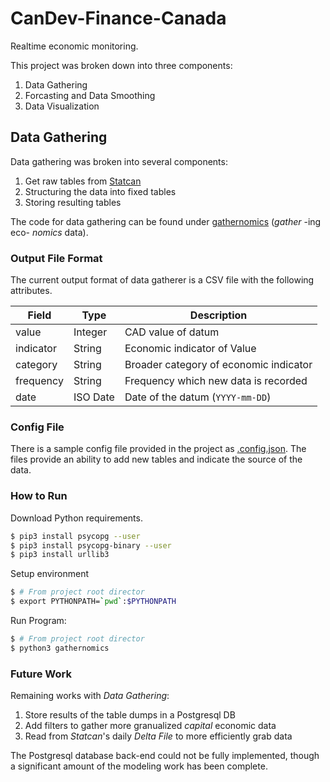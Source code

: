 # CanDev-Finance-Canada

Realtime economic monitoring.

This project was broken down into three components:

1.  Data Gathering
2.  Forcasting and Data Smoothing
3.  Data Visualization

## Data Gathering

Data gathering was broken into several components:

1.  Get raw tables from [Statcan](https://www.statcan.gc.ca/)
2.  Structuring the data into fixed tables
3.  Storing resulting tables

The code for data gathering can be found under [gathernomics](gathernomics/)
(*gather* -ing eco- *nomics* data).

### Output File Format

The current output format of data gatherer is a CSV file with the following
attributes.

| Field     | Type     | Description                            |
| --------- | -------- | -------------------------------------- |
| value     | Integer  | CAD value of datum                     |
| indicator | String   | Economic indicator of Value            |
| category  | String   | Broader category of economic indicator |
| frequency | String   | Frequency which new data is recorded   |
| date      | ISO Date | Date of the datum (`YYYY-mm-DD`)       |

### Config File

There is a sample config file provided in the project as
[.config.json](.config.json).  The files provide an ability to add
new tables and indicate the source of the data.

### How to Run
Download Python requirements.

```Bash
$ pip3 install psycopg --user
$ pip3 install psycopg-binary --user
$ pip3 install urllib3
```

Setup environment
```Bash
$ # From project root director
$ export PYTHONPATH=`pwd`:$PYTHONPATH
```

Run Program:
```Bash
$ # From project root director
$ python3 gathernomics
```

### Future Work

Remaining works with *Data Gathering*:

1.  Store results of the table dumps in a Postgresql DB
2.  Add filters to gather more granualized *capital* economic data
3.  Read from *Statcan*'s daily *Delta File* to more efficiently grab data

The Postgresql database back-end could not be fully implemented, though a
significant amount of the modeling work has been complete.
